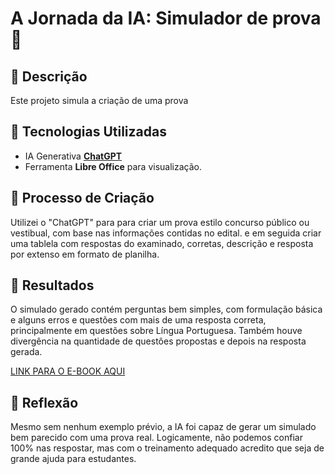 # A Jornada da IA: Simulador de prova 🌌

## 📒 Descrição
Este projeto simula a criação de uma prova 

## 🤖 Tecnologias Utilizadas
- IA Generativa **[ChatGPT](https://chat.openai.com)** 
- Ferramenta **Libre Office** para visualização.

## 🧐 Processo de Criação
Utilizei o "ChatGPT" para para criar um prova estilo concurso público ou vestibual, com base nas informações contidas no edital. e em seguida criar uma tablela com respostas do examinado, corretas, descrição e resposta por extenso em formato de planilha.


## 🚀 Resultados
O simulado gerado contém perguntas bem simples, com formulação básica e alguns erros e questões com mais de uma resposta correta, principalmente em questões sobre Língua Portuguesa. Também houve divergência na quantidade de questôes propostas e depois na resposta gerada.

[LINK PARA O E-BOOK AQUI]()

## 💭 Reflexão
Mesmo sem nenhum exemplo prévio, a IA foi capaz de gerar um simulado bem parecido com uma prova real. Logicamente, não podemos confiar 100% nas respostar, mas com o treinamento adequado acredito que seja de grande ajuda para estudantes.
